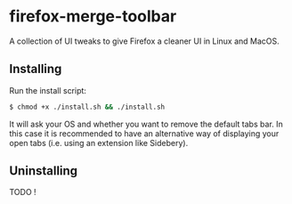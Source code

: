 # firefox-merge-toolbar

A collection of UI tweaks to give Firefox a cleaner UI in Linux and MacOS.

## Installing

Run the install script:

```bash
$ chmod +x ./install.sh && ./install.sh
```

It will ask your OS and whether you want to remove the default tabs bar. In this case it is recommended to have an alternative way of displaying your open tabs (i.e. using an extension like Sidebery).

## Uninstalling

TODO !
